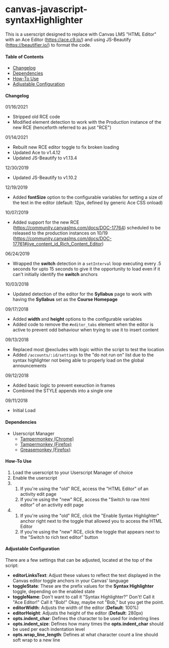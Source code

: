 # canvas-javascript-syntaxHighlighter
This is a userscript designed to replace with Canvas LMS "HTML Editor" with an Ace Editor (https://ace.c9.io/) and using JS-Beautify (https://beautifier.io/) to format the code.

#### Table of Contents
- [Changelog](#changelog)
- [Dependencies](#dependencies)
- [How-To Use](#how-to-use)
- [Adjustable Configuration](#adjustable-configuration)

#### Changelog
01/16/2021
- Stripped old RCE code
- Modified element detection to work with the Production instance of the new RCE (henceforth referred to as just "RCE")

01/14/2021
- Rebuilt new RCE editor toggle to fix broken loading
- Updated Ace to v1.4.12
- Updated JS-Beautify to v1.13.4

12/30/2019
- Updated JS-Beautify to v1.10.2

12/19/2019
- Added **fontSize** option to the configurable variables for setting a size of the text in the editor (default: 12px, defined by generic Ace CSS onload)

10/07/2019
- Added support for the new RCE (https://community.canvaslms.com/docs/DOC-17764) scheduled to be released to the production instances on 10/19 (https://community.canvaslms.com/docs/DOC-17761#jive_content_id_Rich_Content_Editor)

06/24/2019
- Wrapped the **switch** detection in a `setInterval` loop executing every .5 seconds for upto 15 seconds to give it the opportunity to load even if it can't initially identify the **switch** anchors

10/03/2018
- Updated detection of the editor for the **Syllabus** page to work with having the **Syllabus** set as the **Course Homepage**

09/17/2018
- Added **width** and **height** options to the configurable variables
- Added code to remove the `#editor_tabs` element when the editor is active to prevent odd behaviour when trying to use it to insert content

09/13/2018
- Replaced most @excludes with logic within the script to test the location
- Added `/accounts/:id/settings` to the "do not run on" list due to the syntax highlighter not being able to properly load on the global announcements

09/12/2018
- Added basic logic to prevent exeuction in frames
- Combined the STYLE appends into a single one

09/11/2018
- Initial Load

#### Dependencies
- Userscript Manager
  - [Tampermonkey (Chrome)](https://chrome.google.com/webstore/detail/tampermonkey/dhdgffkkebhmkfjojejmpbldmpobfkfo?hl=en)
  - [Tampermonkey (Firefox)](https://addons.mozilla.org/en-us/firefox/addon/tampermonkey/)
  - [Greasemonkey (Firefox)](https://addons.mozilla.org/en-us/firefox/addon/greasemonkey/)

#### How-To Use
1. Load the userscript to your Userscript Manager of choice
2. Enable the userscript
3.  
   1. If you're using the "old" RCE, access the "HTML Editor" of an activity edit page
   2. If you're using the "new" RCE, access the "Switch to raw html editor" of an activity edit page
4.  
   1. If you're using the "old" RCE, click the "Enable Syntax Highlighter" anchor right next to the toggle that allowed you to access the HTML Editor
   2. If you're using the "new" RCE, click the toggle that appears next to the "Switch to rich text editor" button

#### Adjustable Configuration
There are a few settings that can be adjusted, located at the top of the script:
- **editorLinksText**: Adjust these values to reflect the text displayed in the Canvas editor toggle anchors in your Canvas' language
- **toggleState**: These are the prefix values for the **Syntax Highlighter** toggle, depending on the enabled state
- **toggleName**: Don't want to call it "Syntax Highlighter?" Don't! Call it "Ace Editor!" Call it "Bob!" Okay, maybe not "Bob," but you get the point.
- **editorWidth**: Adjusts the width of the editor (**Default**: 100%)
- **editorHeight**: Adjusts the height of the editor (**Default**: 280px)
- **opts.indent_char**: Defines the character to be used for indenting lines
- **opts.indent_size**: Defines how many times the **opts.indent_char** should be used per each indentation level
- **opts.wrap_line_length**: Defines at what character count a line should soft wrap to a new line
